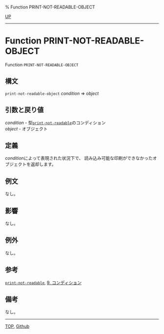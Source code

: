 % Function PRINT-NOT-READABLE-OBJECT

[UP](22.4.html)  

---

# Function **PRINT-NOT-READABLE-OBJECT**


Function `PRINT-NOT-READABLE-OBJECT`


## 構文

`print-not-readable-object` *condition* => *object*


## 引数と戻り値

*condition* - 型[`print-not-readable`](22.4.print-not-readable.html)のコンディション  
*object* - オブジェクト


## 定義

*condition*によって表現された状況下で、
読み込み可能な印刷ができなかったオブジェクトを返却します。


## 例文

なし。


## 影響

なし。


## 例外

なし。


## 参考

[`print-not-readable`](22.4.print-not-readable.html),
[9. コンディション](9.html)


## 備考

なし。


---
[TOP](index.html),  [Github](https://github.com/nptcl/npt-japanese)

